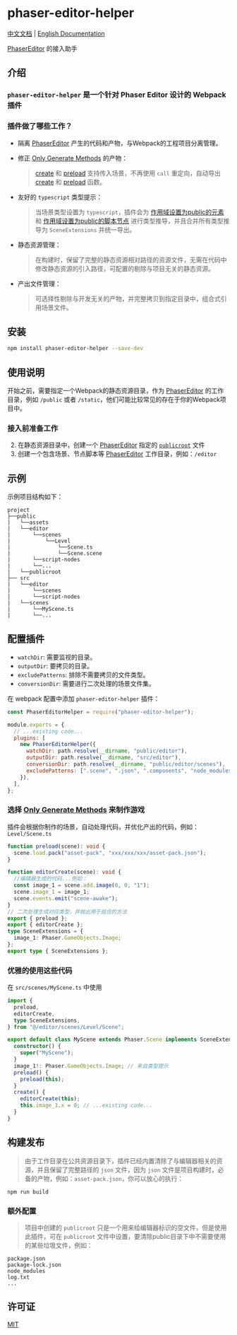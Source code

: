# phaser-editor-helper

[中文文档](./README.zh-cn.md) | [English Documentation](./README.md)

[PhaserEditor](https://phaser.io/editor) 的接入助手

## 介绍

### `phaser-editor-helper` 是一个针对 Phaser Editor 设计的 Webpack 插件

### 插件做了哪些工作？

- 隔离 [PhaserEditor](https://phaser.io/editor) 产生的代码和产物，与Webpack的工程项目分离管理。
- 修正 [Only Generate Methods](https://help-v3.phasereditor2d.com/scene-editor/scene-compiler-scene-settings.html) 的产物：

  > [create](https://help-v3.phasereditor2d.com/scene-editor/scene-compiler-scene-settings.html) 和 [preload](https://help-v3.phasereditor2d.com/scene-editor/scene-compiler-scene-settings.html) 支持传入场景，不再使用 `call` 重定向，自动导出 [create]((https://help-v3.phasereditor2d.com/scene-editor/scene-compiler-scene-settings.html)) 和 [preload](https://help-v3.phasereditor2d.com/scene-editor/scene-compiler-scene-settings.html) 函数。

- 友好的 `typescript` 类型提示：
  > 当场景类型设置为 `typescript`，插件会为 [作用域设置为public的元素](https://help-v3.phasereditor2d.com/scene-editor/variable-properties.html) 和
  [作用域设置为public的脚本节点](https://help-v3.phasereditor2d.com/scene-editor/variable-properties.html) 进行类型推导，并且合并所有类型推导为 `SceneExtensions` 并统一导出。
- 静态资源管理：
  > 在构建时，保留了完整的静态资源相对路径的资源文件，无需在代码中修改静态资源的引入路径，可配置的剔除与项目无关的静态资源。
- 产出文件管理：
  > 可选择性剔除与开发无关的产物，并完整拷贝到指定目录中，组合式引用场景文件。

## 安装

```bash
npm install phaser-editor-helper --save-dev
```

## 使用说明

开始之前，需要指定一个Webpack的静态资源目录，作为 [PhaserEditor](https://phaser.io/editor) 的工作目录，例如 `/public` 或者 `/static`，他们可能比较常见的存在于你的Webpack项目中。

### 接入前准备工作

2. 在静态资源目录中，创建一个 [PhaserEditor](https://phaser.io/editor) 指定的 [`publicroot`](https://help-v3.phasereditor2d.com/asset-pack-editor/public-root.html) 文件
3. 创建一个包含场景、节点脚本等 [PhaserEditor](https://phaser.io/editor) 工作目录，例如：`/editor`

## 示例

示例项目结构如下：

```
project
├──public
|   └──assets
|   └──editor
|       └──scenes
|           └──Level
|               └──Scene.ts
|               └──Scene.scene
|       └──script-nodes
|       └──...
|   └──publicroot
├── src
|   └──editor
|       └──scenes
|       └──script-nodes
|   └──scenes
|       └──MyScene.ts
|       └──...
```

## 配置插件

- `watchDir`: 需要监视的目录。
- `outputDir`: 要拷贝的目录。
- `excludePatterns`: 排除不需要拷贝的文件类型。
- `conversionDir`: 需要进行二次处理的场景文件集。

在 webpack 配置中添加 `phaser-editor-helper` 插件：

```javascript
const PhaserEditorHelper = require("phaser-editor-helper");

module.exports = {
  // ...existing code...
  plugins: [
    new PhaserEditorHelper({
      watchDir: path.resolve(__dirname, "public/editor"),
      outputDir: path.resolve(__dirname, "src/editor"),
      conversionDir: path.resolve(__dirname, "public/editor/scenes"),
      excludePatterns: [".scene", ".json", ".components", "node_modules"],
    }),
  ],
};
```
### 选择 [Only Generate Methods](https://help-v3.phasereditor2d.com/scene-editor/scene-compiler-scene-settings.html) 来制作游戏
插件会根据你制作的场景，自动处理代码，并优化产出的代码，例如：`Level/Scene.ts`

```typescript
function preload(scene): void {
  scene.load.pack("asset-pack", "xxx/xxx/xxx/asset-pack.json");
}

function editorCreate(scene): void {
  //编辑器生成的代码...例如：
  const image_1 = scene.add.image(0, 0, "1");
  scene.image_1 = image_1;
  scene.events.emit("scene-awake");
}
// 二次处理生成对应类型，并抛出用于组合的方法
export { preload };
export { editorCreate };
type SceneExtensions = {
  image_1: Phaser.GameObjects.Image;
};
export type { SceneExtensions };
```

### 优雅的使用这些代码
在 `src/scenes/MyScene.ts` 中使用

```typescript
import {
  preload,
  editorCreate,
  type SceneExtensions,
} from "@/editor/scenes/Level/Scene";

export default class MyScene extends Phaser.Scene implements SceneExtensions {
  constructor() {
    super("MyScene");
  }
  image_1!: Phaser.GameObjects.Image; // 来自类型提示
  preload() {
    preload(this);
  }
  create() {
    editorCreate(this);
    this.image_1.x = 0; // ...existing code...
  }
}
```

## 构建发布

> 由于工作目录在公共资源目录下，插件已经内置清除了与编辑器相关的资源，并且保留了完整路径的 `json` 文件，因为 `json` 文件是项目构建时，必备的产物，例如：`asset-pack.json`，你可以放心的执行：

```
npm run build
```

### 额外配置

> 项目中创建的 `publicroot` 只是一个用来给编辑器标识的空文件，但是使用此插件，可在 `publicroot` 文件中设置，要清除public目录下中不需要使用的某些垃圾文件，例如：

```
package.json
package-lock.json
node_modules
log.txt
...
```


## 许可证

[MIT](https://github.com/ghlds/phaser-editor-helper/blob/main/LICENSE)